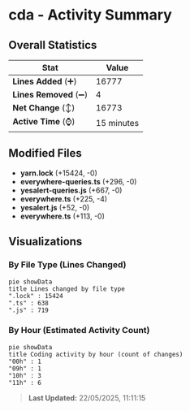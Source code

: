 # cda - Activity Summary 

## Overall Statistics

| Stat                   | Value                                                             |
| ---------------------- | ----------------------------------------------------------------- |
| **Lines Added** (➕)   | 16777                                          |
| **Lines Removed** (➖) | 4                                        |
| **Net Change** (↕)    | 16773                |
| **Active Time** (⌚)   | 15 minutes |


## Modified Files
- **yarn.lock** (+15424, -0)
- **everywhere-queries.ts** (+296, -0)
- **yesalert-queries.js** (+667, -0)
- **everywhere.ts** (+225, -4)
- **yesalert.js** (+52, -0)
- **everywhere.ts** (+113, -0)

## Visualizations

### By File Type (Lines Changed)

```mermaid
pie showData
title Lines changed by file type
".lock" : 15424
".ts" : 638
".js" : 719
```

### By Hour (Estimated Activity Count)

```mermaid
pie showData
title Coding activity by hour (count of changes)
"00h" : 1
"09h" : 1
"10h" : 3
"11h" : 6
```


> **Last Updated:** 22/05/2025, 11:11:15